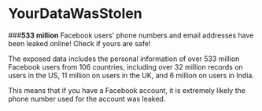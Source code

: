 # YourDataWasStolen

###**533 million** Facebook users' phone numbers and email addresses have been leaked online! Check if yours are safe!

The exposed data includes the personal information of over 533 million Facebook users from 106 countries, 
including over 32 million records on users in the US, 11 million on users in the UK, and 6 million on users in India.

This means that if you have a Facebook account, it is extremely likely the phone number used for the account was leaked.
